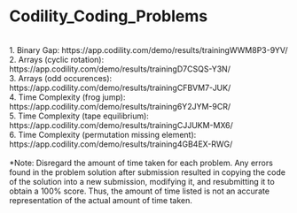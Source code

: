 # Codility_Coding_Problems
<br/>
1. Binary Gap: https://app.codility.com/demo/results/trainingWWM8P3-9YV/
<br/>
2. Arrays (cyclic rotation): https://app.codility.com/demo/results/trainingD7CSQS-Y3N/
<br/>
3. Arrays (odd occurences): https://app.codility.com/demo/results/trainingCFBVM7-JUK/
<br/>
4. Time Complexity (frog jump): https://app.codility.com/demo/results/training6Y2JYM-9CR/
<br/>
5. Time Complexity (tape equilibrium): https://app.codility.com/demo/results/trainingCJJUKM-MX6/
<br/>
6. Time Complexity (permutation missing element): https://app.codility.com/demo/results/training4GB4EX-RWG/
<br/>
    
<br/>
*Note: Disregard the amount of time taken for each problem. Any errors found in the problem solution after submission resulted in copying the code of the solution into a new submission, modifying it, and resubmitting it to obtain a 100% score. Thus, the amount of time listed is not an accurate representation of the actual amount of time taken.
